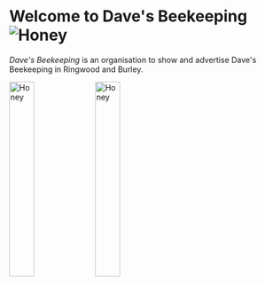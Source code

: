 # Welcome to Dave's Beekeeping ![Honey](https://honey.thegillams.co.uk/img/icons/favicon-32x32.png)
*Dave's Beekeeping* is an organisation to show and advertise Dave's Beekeeping in Ringwood and Burley.

<img src="https://honey.thegillams.co.uk/img/77%20Products%20copy.JPG" width="30%" height="30%" alt="Honey"/>
<img src="https://honey.thegillams.co.uk/img/honey.png" width="30%" height="30%" alt="Honey"/>
